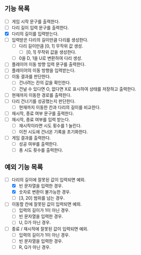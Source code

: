 ## 기능 목록
* [ ] 게임 시작 문구를 출력한다.
* [ ] 다리 길이 입력 문구를 출력한다.
* [X] 다리의 길이를 입력받는다.
* [ ] 입력받은 다리의 길이만큼 다리를 생성한다.
  * [ ] 다리 길이만큼 [0, 1] 무작위 값 생성.
    * [ ] [0, 1] 무작위 값을 생성한다.
  * [ ] 0을 D, 1을 U로 변환하여 다리 생성.
* [ ] 플레이어 이동 방향 입력 문구를 출력한다.
* [ ] 플레이어의 이동 방향을 입력받는다.
* [ ] 이동 결과를 판단한다.
  * [ ] 건너려는 칸의 값을 확인한다.
  * [ ] 건널 수 있다면 O, 없다면 X로 표시하여 상태를 저장하고 출력한다.
* [ ] 현재까지 이동한 경로를 출력한다.
* [ ] 다리 건너기를 성공했는지 판단한다.
  * [ ] 현재까지 이동한 칸과 다리의 길이를 비교한다.
* [ ] 재시작, 종료 여부 문구를 출력한다.
* [ ] 재시작, 종료 여부를 입력 받는다.
  * [ ] 재시작이라면 시도 횟수를 1 늘린다.
  * [ ] 이전 시도에 건너온 기록을 초기화한다.
* [ ] 게임 결과를 출력한다.
  * [ ] 성공 여부를 출력한다.
  * [ ] 총 시도 횟수를 출력한다.

## 예외 기능 목록
* [ ] 다리의 길이에 잘못된 값이 입력되면 예외.
  * [X] 빈 문자열을 입력한 경우.
  * [X] 숫자로 변환이 불가능한 경우.
  * [ ] [3, 20] 범위를 넘는 경우.
* [ ] 이동할 칸에 잘못된 값이 입력되면 예외.
  * [ ] 입력의 길이가 1이 아닌 경우.
  * [ ] 빈 문자열을 입력한 경우.
  * [ ] U, D가 아닌 경우.
* [ ] 종료 / 재시작에 잘못된 값이 입력되면 예외.
  * [ ] 입력의 길이가 1이 아닌 경우.
  * [ ] 빈 문자열을 입력한 경우.
  * [ ] R, Q가 아닌 경우.